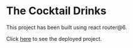 # The Cocktail Drinks
This project has been built using react router@6.


Click [here](https://react-cocktail-drinks.netlify.app/) to see the deployed project.

